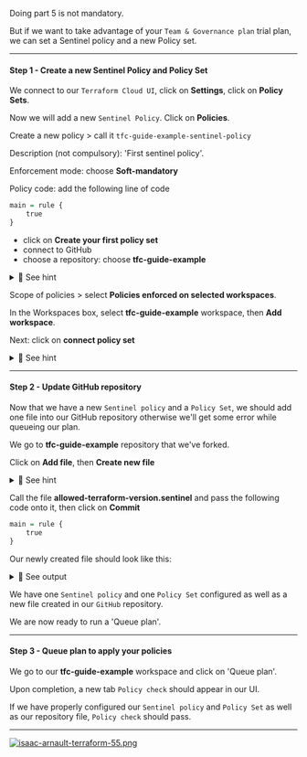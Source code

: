 Doing part 5 is not mandatory.<br>

But if we want to take advantage of your `Team & Governance plan` trial plan, we can set a Sentinel policy and a new Policy set.

<hr>

#### Step 1 - Create a new Sentinel Policy and Policy Set

We connect to our `Terraform Cloud UI`, click on <b>Settings</b>, click on <b>Policy Sets</b>.<br>

Now we will add a new `Sentinel Policy`. Click on <b>Policies</b>.<br>

Create a new policy > call it `tfc-guide-example-sentinel-policy`<br>

Description (not compulsory): 'First sentinel policy'.<br>

Enforcement mode: choose <b>Soft-mandatory</b><br>

Policy code: add the following line of code<br>

```r
main = rule {
	true
}
```
- click on <b>Create your first policy set</b>
- connect to GitHub
- choose a repository: choose <b>tfc-guide-example</b>

<details>
<summary>🔴 See hint</summary>
<p>
  
[![isaac-arnault-terraform-31.jpg](https://i.postimg.cc/T1jgdkTC/isaac-arnault-terraform-31.jpg)](https://postimg.cc/YL9h8zGW)

</p>
</details>

Scope of policies > select <b>Policies enforced on selected workspaces</b>.<br>

In the Workspaces box, select <b>tfc-guide-example</b> workspace, then <b>Add workspace</b>.

Next: click on <b>connect policy set</b><br>

<details>
<summary>🔴 See hint</summary>
<p>

[![isaac-arnault-terraform-50.png](https://i.postimg.cc/XYVrPMDH/isaac-arnault-terraform-50.png)](https://postimg.cc/vcN81Kyf)

</p>
</details>

<hr>

#### Step 2 - Update GitHub repository

Now that we have a new `Sentinel policy` and a `Policy Set`, we should add one file into our GitHub repository otherwise we'll get some error while queueing our plan.<br>

We go to <b>tfc-guide-example</b> repository that we've forked.<br>

Click on <b>Add file</b>, then <b>Create new file</b>

<details>
<summary>🔴 See hint</summary>
<p>

[![isaac-arnault-terraform-53.jpg](https://i.postimg.cc/PJ2grwT8/isaac-arnault-terraform-53.jpg)](https://postimg.cc/N22JdLyg)

</p>
</details>

Call the file <b>allowed-terraform-version.sentinel</b> and pass the following code onto it, then click on <b>Commit</b><br>

```r
main = rule {
	true
}
```

Our newly created file should look like this:

<details>
<summary>🔵 See output</summary>
<p>
	
[![isaac-arnault-terraform-57.png](https://i.postimg.cc/tg6j4CrC/isaac-arnault-terraform-57.png)](https://postimg.cc/mcTqdRf0)

</p>
</details>

We have one `Sentinel policy` and one `Policy Set` configured as well as a new file created in our `GitHub` repository.<br>

We are now ready to run a 'Queue plan'.

<hr>

#### Step 3 - Queue plan to apply your policies

We go to our <b>tfc-guide-example</b> workspace and click on 'Queue plan'.<br>

Upon completion, a new tab `Policy check` should appear in our UI.<br>

If we have properly configured our `Sentinel policy` and `Policy Set` as well as our repository file, `Policy check` should pass.

<hr>

[![isaac-arnault-terraform-55.png](https://i.postimg.cc/qqMFYvyB/isaac-arnault-terraform-55.png)](https://postimg.cc/47qwHZWj)
